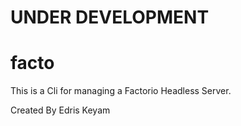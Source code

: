 
# UNDER DEVELOPMENT


# facto
This is a Cli for managing a Factorio Headless Server.







Created By Edris Keyam



